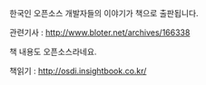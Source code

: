 한국인 오픈소스 개발자들의 이야기가 책으로 출판됩니다.

관련기사 : http://www.bloter.net/archives/166338

책 내용도 오픈소스라네요.

책읽기 : http://osdi.insightbook.co.kr/
